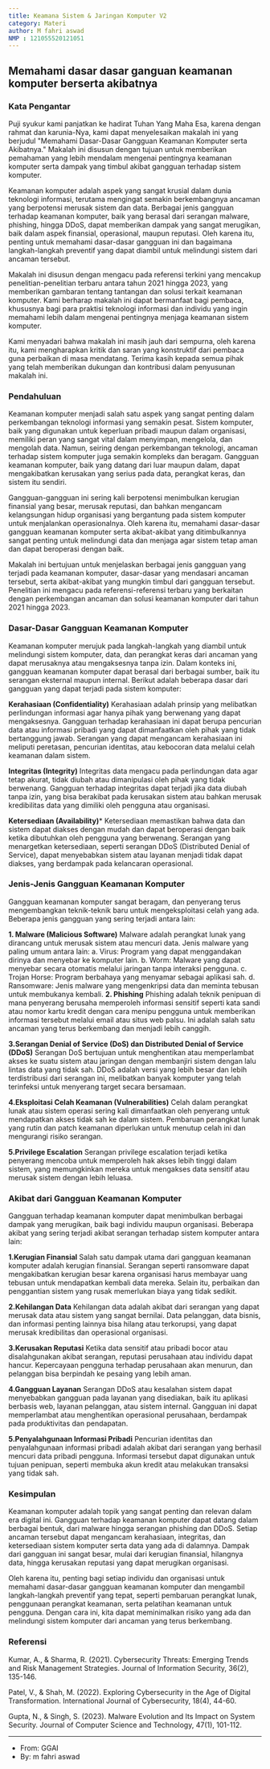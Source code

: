 ```yaml
---
title: Keamana Sistem & Jaringan Komputer V2
category: Materi
author: M fahri aswad
NMP : 121055520121051
---
```


## Memahami dasar dasar ganguan keamanan komputer berserta akibatnya

### Kata Pengantar
Puji syukur kami panjatkan ke hadirat Tuhan Yang Maha Esa, karena dengan rahmat dan karunia-Nya, kami dapat menyelesaikan makalah ini yang berjudul "Memahami Dasar-Dasar Gangguan Keamanan Komputer serta Akibatnya." Makalah ini disusun dengan tujuan untuk memberikan pemahaman yang lebih mendalam mengenai pentingnya keamanan komputer serta dampak yang timbul akibat gangguan terhadap sistem komputer.

Keamanan komputer adalah aspek yang sangat krusial dalam dunia teknologi informasi, terutama mengingat semakin berkembangnya ancaman yang berpotensi merusak sistem dan data. Berbagai jenis gangguan terhadap keamanan komputer, baik yang berasal dari serangan malware, phishing, hingga DDoS, dapat memberikan dampak yang sangat merugikan, baik dalam aspek finansial, operasional, maupun reputasi. Oleh karena itu, penting untuk memahami dasar-dasar gangguan ini dan bagaimana langkah-langkah preventif yang dapat diambil untuk melindungi sistem dari ancaman tersebut.

Makalah ini disusun dengan mengacu pada referensi terkini yang mencakup penelitian-penelitian terbaru antara tahun 2021 hingga 2023, yang memberikan gambaran tentang tantangan dan solusi terkait keamanan komputer. Kami berharap makalah ini dapat bermanfaat bagi pembaca, khususnya bagi para praktisi teknologi informasi dan individu yang ingin memahami lebih dalam mengenai pentingnya menjaga keamanan sistem komputer.

Kami menyadari bahwa makalah ini masih jauh dari sempurna, oleh karena itu, kami mengharapkan kritik dan saran yang konstruktif dari pembaca guna perbaikan di masa mendatang. Terima kasih kepada semua pihak yang telah memberikan dukungan dan kontribusi dalam penyusunan makalah ini.

### Pendahuluan

Keamanan komputer menjadi salah satu aspek yang sangat penting dalam perkembangan teknologi informasi yang semakin pesat. Sistem komputer, baik yang digunakan untuk keperluan pribadi maupun dalam organisasi, memiliki peran yang sangat vital dalam menyimpan, mengelola, dan mengolah data. Namun, seiring dengan perkembangan teknologi, ancaman terhadap sistem komputer juga semakin kompleks dan beragam. Gangguan keamanan komputer, baik yang datang dari luar maupun dalam, dapat mengakibatkan kerusakan yang serius pada data, perangkat keras, dan sistem itu sendiri.

Gangguan-gangguan ini sering kali berpotensi menimbulkan kerugian finansial yang besar, merusak reputasi, dan bahkan mengancam kelangsungan hidup organisasi yang bergantung pada sistem komputer untuk menjalankan operasionalnya. Oleh karena itu, memahami dasar-dasar gangguan keamanan komputer serta akibat-akibat yang ditimbulkannya sangat penting untuk melindungi data dan menjaga agar sistem tetap aman dan dapat beroperasi dengan baik.

Makalah ini bertujuan untuk menjelaskan berbagai jenis gangguan yang terjadi pada keamanan komputer, dasar-dasar yang mendasari ancaman tersebut, serta akibat-akibat yang mungkin timbul dari gangguan tersebut. Penelitian ini mengacu pada referensi-referensi terbaru yang berkaitan dengan perkembangan ancaman dan solusi keamanan komputer dari tahun 2021 hingga 2023.

### Dasar-Dasar Gangguan Keamanan Komputer

Keamanan komputer merujuk pada langkah-langkah yang diambil untuk melindungi sistem komputer, data, dan perangkat keras dari ancaman yang dapat merusaknya atau mengaksesnya tanpa izin. Dalam konteks ini, gangguan keamanan komputer dapat berasal dari berbagai sumber, baik itu serangan eksternal maupun internal. Berikut adalah beberapa dasar dari gangguan yang dapat terjadi pada sistem komputer:

**Kerahasiaan (Confidentiality)**
Kerahasiaan adalah prinsip yang melibatkan perlindungan informasi agar hanya pihak yang berwenang yang dapat mengaksesnya. Gangguan terhadap kerahasiaan ini dapat berupa pencurian data atau informasi pribadi yang dapat dimanfaatkan oleh pihak yang tidak bertanggung jawab. Serangan yang dapat mengancam kerahasiaan ini meliputi peretasan, pencurian identitas, atau kebocoran data melalui celah keamanan dalam sistem.

**Integritas (Integrity)**
Integritas data mengacu pada perlindungan data agar tetap akurat, tidak diubah atau dimanipulasi oleh pihak yang tidak berwenang. Gangguan terhadap integritas dapat terjadi jika data diubah tanpa izin, yang bisa berakibat pada kerusakan sistem atau bahkan merusak kredibilitas data yang dimiliki oleh pengguna atau organisasi.

**Ketersediaan (Availability)***
Ketersediaan memastikan bahwa data dan sistem dapat diakses dengan mudah dan dapat beroperasi dengan baik ketika dibutuhkan oleh pengguna yang berwenang. Serangan yang menargetkan ketersediaan, seperti serangan DDoS (Distributed Denial of Service), dapat menyebabkan sistem atau layanan menjadi tidak dapat diakses, yang berdampak pada kelancaran operasional.

### Jenis-Jenis Gangguan Keamanan Komputer
Gangguan keamanan komputer sangat beragam, dan penyerang terus mengembangkan teknik-teknik baru untuk mengeksploitasi celah yang ada. Beberapa jenis gangguan yang sering terjadi antara lain:

**1. Malware (Malicious Software)**
Malware adalah perangkat lunak yang dirancang untuk merusak sistem atau mencuri data. Jenis malware yang paling umum antara lain:
a. Virus: Program yang dapat menggandakan dirinya dan menyebar ke komputer lain.
b. Worm: Malware yang dapat menyebar secara otomatis melalui jaringan tanpa interaksi pengguna.
c. Trojan Horse: Program berbahaya yang menyamar sebagai aplikasi sah.
d. Ransomware: Jenis malware yang mengenkripsi data dan meminta tebusan untuk membukanya kembali.
**2. Phishing**
Phishing adalah teknik penipuan di mana penyerang berusaha memperoleh informasi sensitif seperti kata sandi atau nomor kartu kredit dengan cara menipu pengguna untuk memberikan informasi tersebut melalui email atau situs web palsu. Ini adalah salah satu ancaman yang terus berkembang dan menjadi lebih canggih.

 **3.Serangan Denial of Service (DoS) dan Distributed Denial of Service (DDoS)**
Serangan DoS bertujuan untuk menghentikan atau memperlambat akses ke suatu sistem atau jaringan dengan membanjiri sistem dengan lalu lintas data yang tidak sah. DDoS adalah versi yang lebih besar dan lebih terdistribusi dari serangan ini, melibatkan banyak komputer yang telah terinfeksi untuk menyerang target secara bersamaan.

**4.Eksploitasi Celah Keamanan (Vulnerabilities)**
Celah dalam perangkat lunak atau sistem operasi sering kali dimanfaatkan oleh penyerang untuk mendapatkan akses tidak sah ke dalam sistem. Pembaruan perangkat lunak yang rutin dan patch keamanan diperlukan untuk menutup celah ini dan mengurangi risiko serangan.

**5.Privilege Escalation**
Serangan privilege escalation terjadi ketika penyerang mencoba untuk memperoleh hak akses lebih tinggi dalam sistem, yang memungkinkan mereka untuk mengakses data sensitif atau merusak sistem dengan lebih leluasa.
    
### Akibat dari Gangguan Keamanan Komputer
Gangguan terhadap keamanan komputer dapat menimbulkan berbagai dampak yang merugikan, baik bagi individu maupun organisasi. Beberapa akibat yang sering terjadi akibat serangan terhadap sistem komputer antara lain:

**1.Kerugian Finansial**
Salah satu dampak utama dari gangguan keamanan komputer adalah kerugian finansial. Serangan seperti ransomware dapat mengakibatkan kerugian besar karena organisasi harus membayar uang tebusan untuk mendapatkan kembali data mereka. Selain itu, perbaikan dan penggantian sistem yang rusak memerlukan biaya yang tidak sedikit.

**2.Kehilangan Data**
Kehilangan data adalah akibat dari serangan yang dapat merusak data atau sistem yang sangat bernilai. Data pelanggan, data bisnis, dan informasi penting lainnya bisa hilang atau terkorupsi, yang dapat merusak kredibilitas dan operasional organisasi.

**3.Kerusakan Reputasi**
Ketika data sensitif atau pribadi bocor atau disalahgunakan akibat serangan, reputasi perusahaan atau individu dapat hancur. Kepercayaan pengguna terhadap perusahaan akan menurun, dan pelanggan bisa berpindah ke pesaing yang lebih aman.

**4.Gangguan Layanan**
Serangan DDoS atau kesalahan sistem dapat menyebabkan gangguan pada layanan yang disediakan, baik itu aplikasi berbasis web, layanan pelanggan, atau sistem internal. Gangguan ini dapat memperlambat atau menghentikan operasional perusahaan, berdampak pada produktivitas dan pendapatan.

**5.Penyalahgunaan Informasi Pribadi**
Pencurian identitas dan penyalahgunaan informasi pribadi adalah akibat dari serangan yang berhasil mencuri data pribadi pengguna. Informasi tersebut dapat digunakan untuk tujuan penipuan, seperti membuka akun kredit atau melakukan transaksi yang tidak sah.


### Kesimpulan

Keamanan komputer adalah topik yang sangat penting dan relevan dalam era digital ini. Gangguan terhadap keamanan komputer dapat datang dalam berbagai bentuk, dari malware hingga serangan phishing dan DDoS. Setiap ancaman tersebut dapat mengancam kerahasiaan, integritas, dan ketersediaan sistem komputer serta data yang ada di dalamnya. Dampak dari gangguan ini sangat besar, mulai dari kerugian finansial, hilangnya data, hingga kerusakan reputasi yang dapat merugikan organisasi.

Oleh karena itu, penting bagi setiap individu dan organisasi untuk memahami dasar-dasar gangguan keamanan komputer dan mengambil langkah-langkah preventif yang tepat, seperti pembaruan perangkat lunak, penggunaan perangkat keamanan, serta pelatihan keamanan untuk pengguna. Dengan cara ini, kita dapat meminimalkan risiko yang ada dan melindungi sistem komputer dari ancaman yang terus berkembang.


### Referensi

Kumar, A., & Sharma, R. (2021). Cybersecurity Threats: Emerging Trends and Risk Management Strategies. Journal of Information Security, 36(2), 135-146.

Patel, V., & Shah, M. (2022). Exploring Cybersecurity in the Age of Digital Transformation. International Journal of Cybersecurity, 18(4), 44-60.

Gupta, N., & Singh, S. (2023). Malware Evolution and Its Impact on System Security. Journal of Computer Science and Technology, 47(1), 101-112.


---
- From: GGAI
- By: m fahri aswad

